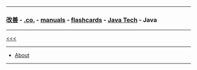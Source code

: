 
---

### [改善](https://github.com/ttltrk/0C/blob/master/README.MD) - [.co.](https://github.com/ttltrk/PRG/blob/master/CODING.MD) - [manuals](https://github.com/ttltrk/PRG/blob/master/MAN.MD) - [flashcards](https://github.com/ttltrk/ELSE/blob/master/FLCA/FLCA.MD) - [Java Tech](https://github.com/ttltrk/PRG/blob/master/JAVA/DOC/FCJ/FCJ.MD) - Java

---

[<<<](https://github.com/ttltrk/PRG/blob/master/JAVA/DOC/FCJ/FCJ.MD)

---

* <a href="https://github.com/ttltrk/PRG/blob/master/JAVA/DOC/FCJ/FJ/01/ABOUT.MD">About</a>

---
